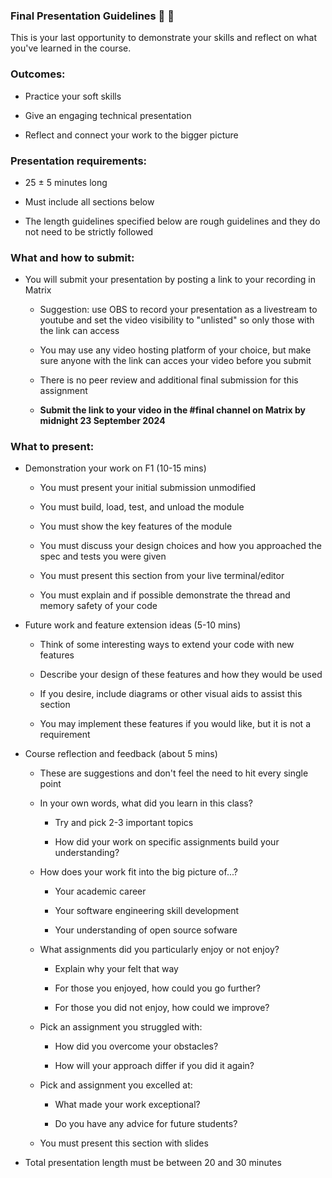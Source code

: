 ### Final Presentation Guidelines 🎯 🏹

This is your last opportunity to demonstrate your skills
and reflect on what you've learned in the course.

### Outcomes:

* Practice your soft skills

* Give an engaging technical presentation

* Reflect and connect your work to the bigger picture

### Presentation requirements:

* 25 ± 5 minutes long

* Must include all sections below

* The length guidelines specified below are rough guidelines and they do not need to be strictly followed

### What and how to submit:

* You will submit your presentation by posting a link to your recording in Matrix

    * Suggestion: use OBS to record your presentation as a livestream to youtube
    and set the video visibility to "unlisted" so only those with the link can access

    * You may use any video hosting platform of your choice, but make sure anyone with the link
    can acces your video before you submit

    * There is no peer review and additional final submission for this assignment

    * **Submit the link to your video in the #final channel on Matrix by midnight 23 September 2024**

### What to present:

- Demonstration your work on F1 (10-15 mins)

	- You must present your initial submission unmodified

	- You must build, load, test, and unload the module

	- You must show the key features of the module

	- You must discuss your design choices and how you approached the spec and tests you were given

	- You must present this section from your live terminal/editor

    - You must explain and if possible demonstrate the thread and memory safety of your code

- Future work and feature extension ideas (5-10 mins)

    - Think of some interesting ways to extend your code with new features

    - Describe your design of these features and how they would be used

    - If you desire, include diagrams or other visual aids to assist this section

    - You may implement these features if you would like, but it is not a requirement

- Course reflection and feedback (about 5 mins)

    - These are suggestions and don't feel the need to hit every single point

	- In your own words, what did you learn in this class?

        - Try and pick 2-3 important topics

        - How did your work on specific assignments build your understanding?

	- How does your work fit into the big picture of...?

		- Your academic career

		- Your software engineering skill development

		- Your understanding of open source sofware

	- What assignments did you particularly enjoy or not enjoy?

        - Explain why your felt that way

        - For those you enjoyed, how could you go further?

        - For those you did not enjoy, how could we improve?

	- Pick an assignment you struggled with:

        - How did you overcome your obstacles?

        - How will your approach differ if you did it again?

	- Pick and assignment you excelled at:

		- What made your work exceptional?

		- Do you have any advice for future students?

	- You must present this section with slides

- Total presentation length must be between 20 and 30 minutes
